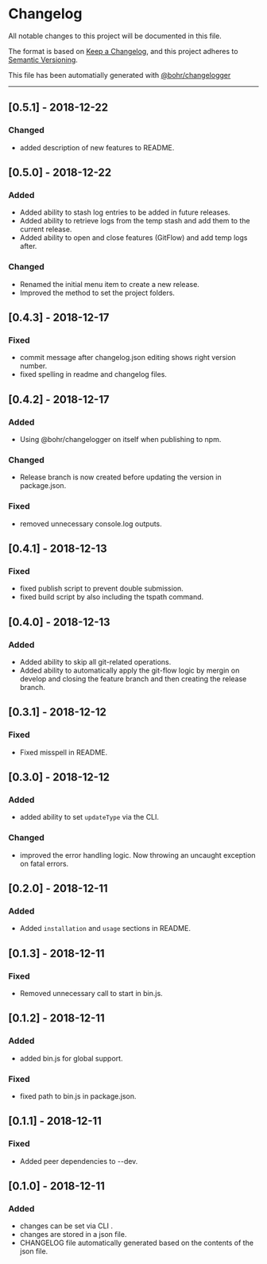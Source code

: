 # Changelog
All notable changes to this project will be documented in this file.

The format is based on [Keep a Changelog](https://keepachangelog.com/en/1.0.0/), and this project adheres to [Semantic Versioning](https://semver.org/spec/v2.0.0.html).

This file has been automatially generated with [@bohr/changelogger](https://github.com/bohr-app/changelogger)

---

## [0.5.1] - 2018-12-22
### Changed
- added description of new features to README.

## [0.5.0] - 2018-12-22
### Added
- Added ability to stash log entries to be added in future releases.
- Added ability to retrieve logs from the temp stash and add them to the current release.
- Added ability to open and close features (GitFlow) and add temp logs after.

### Changed
- Renamed the initial menu item to create a new release.
- Improved the method to set the project folders.

## [0.4.3] - 2018-12-17
### Fixed
- commit message after changelog.json editing shows right version number.
- fixed spelling in readme and changelog files.

## [0.4.2] - 2018-12-17
### Added
- Using @bohr/changelogger on itself when publishing to npm.

### Changed
- Release branch is now created before updating the version in package.json.

### Fixed
- removed unnecessary console.log outputs.

## [0.4.1] - 2018-12-13
### Fixed
- fixed publish script to prevent double submission.
- fixed build script by also including the tspath command.

## [0.4.0] - 2018-12-13
### Added
- Added ability to skip all git-related operations.
- Added ability to automatically apply the git-flow logic by mergin on develop and closing the feature branch and then creating the release branch.

## [0.3.1] - 2018-12-12
### Fixed
- Fixed misspell in README.

## [0.3.0] - 2018-12-12
### Added
- added ability to set `updateType` via the CLI.

### Changed
- improved the error handling logic. Now throwing an uncaught exception on fatal errors.

## [0.2.0] - 2018-12-11
### Added
- Added `installation` and `usage` sections in README.

## [0.1.3] - 2018-12-11
### Fixed
- Removed unnecessary call to start in bin.js.

## [0.1.2] - 2018-12-11
### Added
- added bin.js for global support.

### Fixed
- fixed path to bin.js in package.json.

## [0.1.1] - 2018-12-11
### Fixed
- Added peer dependencies to --dev.

## [0.1.0] - 2018-12-11
### Added
- changes can be set via CLI .
- changes are stored in a json file.
- CHANGELOG file automatically generated based on the contents of the json file.


